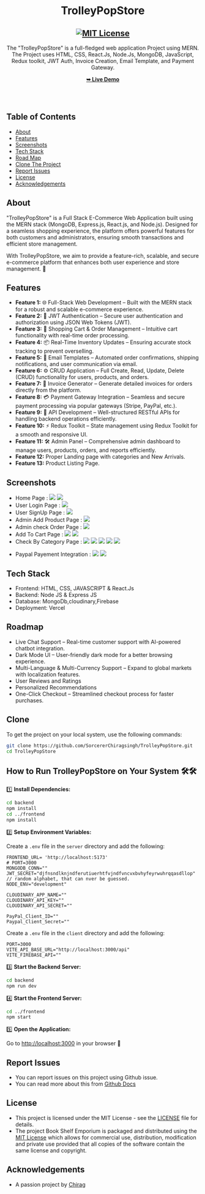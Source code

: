 <h1 align="center">TrolleyPopStore</h1>

<div align="center">

<h2 align="center">
  <a href="LICENSE">
    <img src="https://github.com/SorcererChiragsingh/TrolleyPopStore/blob/main/Images/MIT%20License.png" alt="MIT License" />
  </a>
</h2>

<p>The "TrolleyPopStore" is a full-fledged web application Project using MERN. The Project uses HTML, CSS, React.Js, Node.Js, MongoDB, JavaScript,  Redux toolkit, JWT Auth, Invoice Creation, Email Template, and Payment Gateway.</p>

<a href="https://trolley-pop-storemain.vercel.app/" target="_blank"><strong>➥ Live Demo</strong></a>

</div> <br/><br/>

## Table of Contents

- [About](#about)
- [Features](#features)
- [Screenshots](#screenshots)
- [Tech Stack](#tech-stack)
- [Road Map](#roadmap)
- [Clone The Project](#clone)
- [Report Issues](#report-issues)
- [License](#license)
- [Acknowledgements](#acknowledgements)

## About

"TrolleyPopStore" is a Full Stack E-Commerce Web Application built using the MERN stack (MongoDB, Express.js, React.js, and Node.js). Designed for a seamless shopping experience, the platform offers powerful features for both customers and administrators, ensuring smooth transactions and efficient store management.

With TrolleyPopStore, we aim to provide a feature-rich, scalable, and secure e-commerce platform that enhances both user experience and store management. 🚀

## Features

- **Feature 1:** 🌐 Full-Stack Web Development – Built with the MERN stack for a robust and scalable e-commerce experience.
- **Feature 2:** 🔑 JWT Authentication – Secure user authentication and authorization using JSON Web Tokens (JWT).
- **Feature 3:** 🛒 Shopping Cart & Order Management – Intuitive cart functionality with real-time order processing.
- **Feature 4:** 📦 Real-Time Inventory Updates – Ensuring accurate stock tracking to prevent overselling.
- **Feature 5:** 📧 Email Templates – Automated order confirmations, shipping notifications, and user communication via email.
- **Feature 6:** ⚙️ CRUD Application – Full Create, Read, Update, Delete (CRUD) functionality for users, products, and orders.
- **Feature 7:** 📜 Invoice Generator – Generate detailed invoices for orders directly from the platform.
- **Feature 8:** 💳 Payment Gateway Integration – Seamless and secure payment processing via popular gateways (Stripe, PayPal, etc.).
- **Feature 9:** 📡 API Development – Well-structured RESTful APIs for handling backend operations efficiently.
- **Feature 10:** ⚡ Redux Toolkit – State management using Redux Toolkit for a smooth and responsive UI.
- **Feature 11:** 🛠️ Admin Panel – Comprehensive admin dashboard to manage users, products, orders, and reports efficiently.
- **Feature 12:** Proper Landing page with categories and New Arrivals.
- **Feature 13:** Product Listing Page.

## Screenshots
- Home Page : 
![](https://github.com/SorcererChiragsingh/TrolleyPopStore/blob/main/Images/HomePage.png)
![](https://github.com/SorcererChiragsingh/TrolleyPopStore/blob/main/Images/ListAllProducts.png)
- User Login Page :
![](https://github.com/SorcererChiragsingh/TrolleyPopStore/blob/main/Images/SignIn.png)
- User SignUp Page :
![](https://github.com/SorcererChiragsingh/TrolleyPopStore/blob/main/Images/SignUp.png)
- Admin Add Product Page :
![](https://github.com/SorcererChiragsingh/TrolleyPopStore/blob/main/Images/AdminAddNewProduct.png)
- Admin check Order Page :
![](https://github.com/SorcererChiragsingh/TrolleyPopStore/blob/main/Images/AdminCheckAllOrders.png)
- Add To Cart Page :
![](https://github.com/SorcererChiragsingh/TrolleyPopStore/blob/main/Images/AddToCart.png)
![](https://github.com/SorcererChiragsingh/TrolleyPopStore/blob/main/Images/Cart2.png)
- Check By Category Page :
![](https://github.com/SorcererChiragsingh/TrolleyPopStore/blob/main/Images/CategoryMen.png)
![](https://github.com/SorcererChiragsingh/TrolleyPopStore/blob/main/Images/CategoryWomen.png)
![](https://github.com/SorcererChiragsingh/TrolleyPopStore/blob/main/Images/Categorykids.png)
![](https://github.com/SorcererChiragsingh/TrolleyPopStore/blob/main/Images/CategoryFootwear.png)
![](https://github.com/SorcererChiragsingh/TrolleyPopStore/blob/main/Images/CategoryAccerories.png)
<!-- - Shop By Brand :
![](https://github.com/SorcererChiragsingh/TrolleyPopStore/blob/main/Images/HomePage.png)
![](https://github.com/SorcererChiragsingh/TrolleyPopStore/blob/main/Images/HomePage.png)
![](https://github.com/SorcererChiragsingh/TrolleyPopStore/blob/main/Images/HomePage.png)
![](https://github.com/SorcererChiragsingh/TrolleyPopStore/blob/main/Images/HomePage.png)
![](https://github.com/SorcererChiragsingh/TrolleyPopStore/blob/main/Images/HomePage.png) -->
- Paypal Payement Integration :
![](https://github.com/SorcererChiragsingh/TrolleyPopStore/blob/main/Images/PaypalCredentials.png)
![](https://github.com/SorcererChiragsingh/TrolleyPopStore/blob/main/Images/PaypalSelectMethod.png)

## Tech Stack

- Frontend: HTML, CSS, JAVASCRIPT & React.Js
- Backend:  Node JS & Express JS
- Database: MongoDb,cloudinary,Firebase
- Deployment: Vercel


## Roadmap

 - Live Chat Support – Real-time customer support with AI-powered chatbot integration.
 - Dark Mode UI – User-friendly dark mode for a better browsing experience.
 - Multi-Language & Multi-Currency Support – Expand to global markets with localization features.
 - User Reviews and Ratings
 - Personalized Recommendations
 - One-Click Checkout – Streamlined checkout process for faster purchases.

## Clone

To get the project on your local system, use the following commands:

```bash
git clone https://github.com/SorcererChiragsingh/TrolleyPopStore.git
cd TrolleyPopStore
```

## How to Run TrolleyPopStore on Your System 🛠🛠

1️⃣ **Install Dependencies:**

```bash
cd backend
npm install
cd ../frontend
npm install
```

2️⃣ **Setup Environment Variables:**

Create a `.env` file in the `server` directory and add the following:

```env
FRONTEND_URL= 'http://localhost:5173'
# PORT=3000
MONGODB_CONN=""
JWT_SECRET="djfnsndlknjndferutiuerhtfvjndfvncvxbvhyfeyrwuhrqqasdllop" // random alphabet, that can nver be guessed.
NODE_ENV="development"

CLOUDINARY_APP_NAME=""
CLOUDINARY_API_KEY=""
CLOUDINARY_API_SECRET=""

PayPal_Client_ID=""
Paypal_Client_Secret=""
```

Create a `.env` file in the `client` directory and add the following:

```env
PORT=3000
VITE_API_BASE_URL="http://localhost:3000/api"
VITE_FIREBASE_API=""
```

3️⃣ **Start the Backend Server:**

```bash
cd backend
npm run dev
```

4️⃣ **Start the Frontend Server:**

```bash
cd ../frontend
npm start
```

5️⃣ **Open the Application:**

Go to [http://localhost:3000](http://localhost:3000) in your browser 🚀


## Report Issues
- You can report issues on this project using Github issue.
- You can read more about this from [Github Docs](https://docs.github.com/en/issues/tracking-your-work-with-issues/creating-an-issue)

## License

- This project is licensed under the MIT License - see the [LICENSE](https://github.com/SorcererChiragsingh/TrolleyPopStore?tab=MIT-1-ov-file) file for details.
- The project Book Shelf Emporium is packaged and distributed using the [MIT License](https://choosealicense.com/licenses/mit/) which allows for commercial use, distribution, modification and private use provided that all copies of the software contain the same license and copyright.

## Acknowledgements

- A passion project by [Chirag](www.linkedin.com/in/chirag-singh-148993279)
